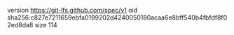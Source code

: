 version https://git-lfs.github.com/spec/v1
oid sha256:c827e7211659ebfa0199202d4240050180acaa6e8bff540b4fbfdf8f02ed8da8
size 114
